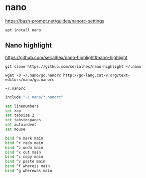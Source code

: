 # nano

https://bash-prompt.net/guides/nanorc-settings

```shell
apt install nano
```

## Nano highlight

https://github.com/serialhex/nano-highlight#nano-highlight

```shell
git clone https://github.com/serialhex/nano-highlight ~/.nano
```

```shell
wget -O ~/.nano/go.nanorc http://go-lang.cat-v.org/text-editors/nano/go.nanorc
```

`~/.nanorc`
```bash
include "~/.nano/*.nanorc"

set linenumbers
set zap
set tabsize 2
set tabstospaces
set autoindent
set mouse

bind ^a mark main
bind ^r redo main
bind ^z undo main
bind ^x cut main
bind ^c copy main
bind ^v paste main
bind ^f whereis main
bind ^g wherewas main
```
